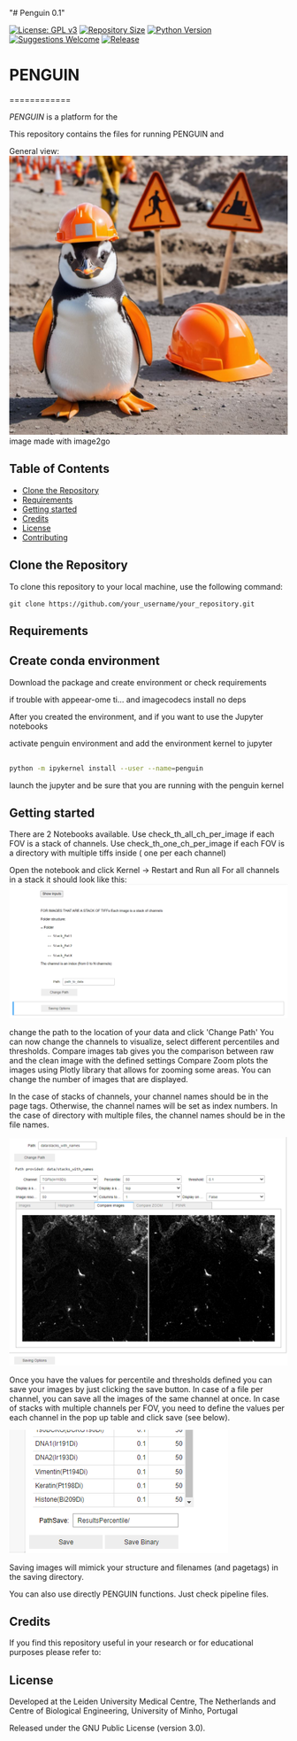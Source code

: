 "# Penguin 0.1"

[//]: # ([![License]&#40;https://img.shields.io/badge/license-MIT-blue.svg&#41;]&#40;LICENSE&#41;)
[![License: GPL v3](https://img.shields.io/badge/License-GPLv3-blue.svg)](https://www.gnu.org/licenses/gpl-3.0)
[![Repository Size](https://img.shields.io/github/repo-size/marta-seq/PENGUIN.svg)](https://github.com/marta-seq/PENGUIN)
[![Python Version](https://img.shields.io/badge/Python-3.8%2B-blue.svg)](https://www.python.org/downloads/)
[![Suggestions Welcome](https://img.shields.io/badge/Suggestions-Welcome-brightgreen.svg)](CONTRIBUTING.md)
[![Release](https://img.shields.io/github/v/release/marta-seq/PENGUIN.svg)](https://github.com/marta-seq/PENGUIN/releases/tag/v1.0)

# PENGUIN
============

*PENGUIN* is a platform for the 

This repository contains the files for running PENGUIN and 


General view: 
![plot](figs/penguin_construction.png)
image made with image2go

## Table of Contents
- [Clone the Repository](#clone-the-repository)
- [Requirements](#requirements)
- [Getting started](#getting-started)
- [Credits](#credits)
- [License](#license)
- [Contributing](#contributing)


## Clone the Repository
To clone this repository to your local machine, use the following command:

~~~~~~~~~~~~~
git clone https://github.com/your_username/your_repository.git
~~~~~~~~~~~~~

## Requirements

## Create conda environment

Download the package and create environment or check requirements

if trouble with appeear-ome ti... and imagecodecs install no deps 

After you created the environment, and if you want to use the Jupyter notebooks

activate penguin environment and add the environment kernel to jupyter 
~~~~~~~~~~~~~
~~~~~~~~~~~~~
```bash
python -m ipykernel install --user --name=penguin
```

launch the jupyter and be sure that you are running with the penguin kernel

## Getting started

There are 2 Notebooks available. 
Use check_th_all_ch_per_image if each FOV is a stack of channels.
Use check_th_one_ch_per_image if each FOV is a directory with multiple tiffs inside ( one per each channel)

Open the notebook and click Kernel -> Restart and Run all 
For all channels in a stack it should look like this: 
![plot](figs/all_ch_image.png)

change the path to the location of your data and click 'Change Path' 
You can now change the channels to visualize,
select different percentiles and thresholds. 
Compare images tab gives you the comparison between raw and the clean image with the defined settings
Compare Zoom plots the images using Plotly library that allows for zooming some areas. 
You can change the number of images that are displayed. 

In the case of stacks of channels, your channel names should be in the page tags. Otherwise, the channel names will be
set as index numbers. 
In the case of directory with multiple files, the channel names should be in the file names. 

![plot](figs/all_ch_image_2.png)


Once you have the values for percentile and thresholds defined you can 
save your images by just clicking the save button. 
In case of a file per channel, you can save all the images of the same 
channel at once. 
In case of stacks with multiple channels per FOV, you need to define
the values per each channel in the pop up table and click save (see below). 

![plot](figs/save_table.png)

Saving images will mimick your structure and filenames (and pagetags) in the
saving directory. 


You can also use directly PENGUIN functions. Just check pipeline files. 


## Credits
If you find this repository useful in your research or for educational purposes please refer to:

## License

Developed at the Leiden University Medical Centre, The Netherlands and 
Centre of Biological Engineering, University of Minho, Portugal

Released under the GNU Public License (version 3.0).


[//]: # (.. |License| image:: https://img.shields.io/badge/license-GPL%20v3.0-blue.svg)

[//]: # (   :target: https://opensource.org/licenses/GPL-3.0)

[//]: # (.. |PyPI version| image:: https://badge.fury.io/py/propythia.svg)

[//]: # (   :target: https://badge.fury.io/py/propythia)

[//]: # (.. |RTD version| image:: https://readthedocs.org/projects/propythia/badge/?version=latest&style=plastic)

[//]: # (   :target: https://propythia.readthedocs.io/)

